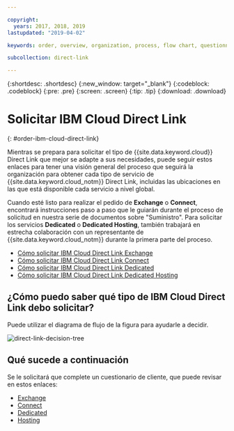 ```yaml
---

copyright:
  years: 2017, 2018, 2019
lastupdated: "2019-04-02"

keywords: order, overview, organization, process, flow chart, questionnaire

subcollection: direct-link

---
```


{:shortdesc: .shortdesc}
{:new_window: target="_blank"}
{:codeblock: .codeblock}
{:pre: .pre}
{:screen: .screen}
{:tip: .tip}
{:download: .download}

# Solicitar IBM Cloud Direct Link
{: #order-ibm-cloud-direct-link}

Mientras se prepara para solicitar el tipo de {{site.data.keyword.cloud}} Direct Link que mejor se adapte a sus necesidades, puede seguir estos enlaces para tener una visión general del proceso que seguirá la organización para obtener cada tipo de servicio de {{site.data.keyword.cloud_notm}} Direct Link, incluidas las ubicaciones en las que está disponible cada servicio a nivel global. 

Cuando esté listo para realizar el pedido de **Exchange** o **Connect**, encontrará instrucciones paso a paso que le guiarán durante el proceso de solicitud en nuestra serie de documentos sobre "Suministro". Para solicitar los servicios **Dedicated** o
**Dedicated Hosting**, también trabajará en estrecha colaboración con un representante de {{site.data.keyword.cloud_notm}} durante la primera parte del proceso.

* [Cómo solicitar IBM Cloud Direct Link Exchange](/docs/infrastructure/direct-link?topic=direct-link-how-to-order-ibm-cloud-direct-link-exchange)
* [Cómo solicitar IBM Cloud Direct Link Connect](/docs/infrastructure/direct-link?topic=direct-link-how-to-order-ibm-cloud-direct-link-connect)
* [Cómo solicitar IBM Cloud Direct Link Dedicated](/docs/infrastructure/direct-link?topic=direct-link-how-to-order-ibm-cloud-direct-link-dedicated)
* [Cómo solicitar IBM Cloud Direct Link Dedicated Hosting](/docs/infrastructure/direct-link?topic=direct-link-how-to-order-ibm-cloud-direct-link-dedicated-hosting)

## ¿Cómo puedo saber qué tipo de IBM Cloud Direct Link debo solicitar?

Puede utilizar el diagrama de flujo de la figura para ayudarle a decidir.

![direct-link-decision-tree](/images/direct-link-decision-tree.png)


## Qué sucede a continuación

Se le solicitará que complete un cuestionario de cliente, que puede revisar en estos enlaces:

* [Exchange](/docs/infrastructure/direct-link?topic=direct-link-ibm-cloud-direct-link-exchange-questionnaire)
* [Connect](/docs/infrastructure/direct-link?topic=direct-link-ibm-cloud-direct-link-connect-questionnaire)
* [Dedicated](/docs/infrastructure/direct-link?topic=direct-link-ibm-cloud-direct-link-dedicated-questionnaire)
* [Hosting](/docs/infrastructure/direct-link?topic=direct-link-ibm-cloud-direct-link-dedicated-hosting-questionnaire)
